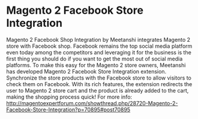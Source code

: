 # Magento 2 Facebook Store Integration
Magento 2 Facebook Shop Integration by Meetanshi integrates Magento 2 store with Facebook shop.
Facebook remains the top social media platform even today among the competitors and leveraging it for the business is the first thing you should do if you want to get the most out of social media platforms. To make this easy for the Magento 2 store owners, Meetanshi has developed Magento 2 Facebook Store Integration extension.
Synchronize the store products with the Facebook store to allow visitors to check them on Facebook. With its rich features, the extension redirects the user to Magento 2 store cart and the product is already added to the cart, making the shopping process quick!
For more info: http://magentoexpertforum.com/showthread.php/28720-Magento-2-Facebook-Store-Integration?p=70895#post70895
